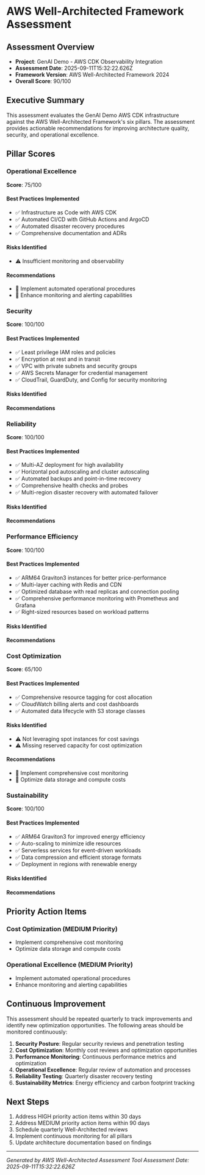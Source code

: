 # AWS Well-Architected Framework Assessment

## Assessment Overview

- **Project**: GenAI Demo - AWS CDK Observability Integration
- **Assessment Date**: 2025-09-11T15:32:22.626Z
- **Framework Version**: AWS Well-Architected Framework 2024
- **Overall Score**: 90/100

## Executive Summary

This assessment evaluates the GenAI Demo AWS CDK infrastructure against the AWS Well-Architected Framework's six pillars. The assessment provides actionable recommendations for improving architecture quality, security, and operational excellence.

## Pillar Scores


### Operational Excellence

**Score**: 75/100

#### Best Practices Implemented
- ✅ Infrastructure as Code with AWS CDK
- ✅ Automated CI/CD with GitHub Actions and ArgoCD
- ✅ Automated disaster recovery procedures
- ✅ Comprehensive documentation and ADRs

#### Risks Identified
- ⚠️ Insufficient monitoring and observability

#### Recommendations
- 🔧 Implement automated operational procedures
- 🔧 Enhance monitoring and alerting capabilities


### Security

**Score**: 100/100

#### Best Practices Implemented
- ✅ Least privilege IAM roles and policies
- ✅ Encryption at rest and in transit
- ✅ VPC with private subnets and security groups
- ✅ AWS Secrets Manager for credential management
- ✅ CloudTrail, GuardDuty, and Config for security monitoring

#### Risks Identified


#### Recommendations



### Reliability

**Score**: 100/100

#### Best Practices Implemented
- ✅ Multi-AZ deployment for high availability
- ✅ Horizontal pod autoscaling and cluster autoscaling
- ✅ Automated backups and point-in-time recovery
- ✅ Comprehensive health checks and probes
- ✅ Multi-region disaster recovery with automated failover

#### Risks Identified


#### Recommendations



### Performance Efficiency

**Score**: 100/100

#### Best Practices Implemented
- ✅ ARM64 Graviton3 instances for better price-performance
- ✅ Multi-layer caching with Redis and CDN
- ✅ Optimized database with read replicas and connection pooling
- ✅ Comprehensive performance monitoring with Prometheus and Grafana
- ✅ Right-sized resources based on workload patterns

#### Risks Identified


#### Recommendations



### Cost Optimization

**Score**: 65/100

#### Best Practices Implemented
- ✅ Comprehensive resource tagging for cost allocation
- ✅ CloudWatch billing alerts and cost dashboards
- ✅ Automated data lifecycle with S3 storage classes

#### Risks Identified
- ⚠️ Not leveraging spot instances for cost savings
- ⚠️ Missing reserved capacity for cost optimization

#### Recommendations
- 🔧 Implement comprehensive cost monitoring
- 🔧 Optimize data storage and compute costs


### Sustainability

**Score**: 100/100

#### Best Practices Implemented
- ✅ ARM64 Graviton3 for improved energy efficiency
- ✅ Auto-scaling to minimize idle resources
- ✅ Serverless services for event-driven workloads
- ✅ Data compression and efficient storage formats
- ✅ Deployment in regions with renewable energy

#### Risks Identified


#### Recommendations



## Priority Action Items


### Cost Optimization (MEDIUM Priority)

- Implement comprehensive cost monitoring
- Optimize data storage and compute costs


### Operational Excellence (MEDIUM Priority)

- Implement automated operational procedures
- Enhance monitoring and alerting capabilities


## Continuous Improvement

This assessment should be repeated quarterly to track improvements and identify new optimization opportunities. The following areas should be monitored continuously:

1. **Security Posture**: Regular security reviews and penetration testing
2. **Cost Optimization**: Monthly cost reviews and optimization opportunities
3. **Performance Monitoring**: Continuous performance metrics and optimization
4. **Operational Excellence**: Regular review of automation and processes
5. **Reliability Testing**: Quarterly disaster recovery testing
6. **Sustainability Metrics**: Energy efficiency and carbon footprint tracking

## Next Steps

1. Address HIGH priority action items within 30 days
2. Address MEDIUM priority action items within 90 days
3. Schedule quarterly Well-Architected reviews
4. Implement continuous monitoring for all pillars
5. Update architecture documentation based on findings

---

*Generated by AWS Well-Architected Assessment Tool*
*Assessment Date: 2025-09-11T15:32:22.626Z*
